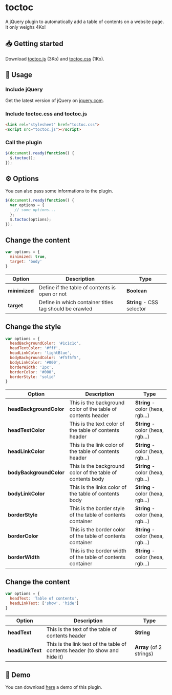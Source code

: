 # toctoc
A jQuery plugin to automatically add a table of contents on a website page. It only weighs 4Ko! 

## 📥 Getting started
Download [toctoc.js](https://github.com/ThibaudArros/toctoc/blob/master/toctoc.js) (3Ko) and [toctoc.css](https://github.com/ThibaudArros/toctoc/blob/master/toctoc.css) (1Ko).

## 📑 Usage
### Include jQuery
Get the latest version of jQuery on [jquery.com](https://code.jquery.com).

### Include toctoc.css and toctoc.js
```html
<link rel="stylesheet" href="toctoc.css">
<script src="toctoc.js"></script>
```

### Call the plugin
```javascript
$(document).ready(function() {
  $.toctoc();
});
```

## ⚙️ Options
You can also pass some informations to the plugin.
```javascript
$(document).ready(function() {
  var options = {
    // some options...
  };
  $.toctoc(options);
});
```

## Change the content
```javascript
var options = {
  minimized: true,
  target: 'body'
}
```

| Option        | Description                                            | Type                       |
|---------------|--------------------------------------------------------|----------------------------|
| **minimized** | Define if the table of contents is open or not         | **Boolean**                |
| **target**    | Define in which container titles tag should be crawled | **String** - CSS selector  |


## Change the style
```javascript
var options = {
  headBackgroundColor: '#1c1c1c',
  headTextColor: '#fff',
  headLinkColor: 'lightBlue',
  bodyBackgroundColor: '#f5f5f5',   
  bodyLinkColor: '#000',
  borderWidth: '2px',
  borderColor: '#000',
  borderStyle: 'solid'
}
```

| Option                  | Description                                                  | Type                              |
|-------------------------|--------------------------------------------------------------|-----------------------------------|
| **headBackgroundColor** | This is the background color of the table of contents header | **String** - color (hexa, rgb...) |
| **headTextColor**       | This is the text color of the table of contents header       | **String** - color (hexa, rgb...) |
| **headLinkColor**       | This is the link color of the table of contents header       | **String** - color (hexa, rgb...) |
| **bodyBackgroundColor** | This is the background color of the table of contents body   | **String** - color (hexa, rgb...) |
| **bodyLinkColor**       | This is the links color of the table of contents body        | **String** - color (hexa, rgb...) |
| **borderStyle**         | This is the border style of the table of contents container  | **String** - color (hexa, rgb...) |
| **borderColor**         | This is the border color of the table of contents container  | **String** - color (hexa, rgb...) |
| **borderWidth**         | This is the border width of the table of contents container  | **String** - color (hexa, rgb...) |


## Change the content
```javascript
var options = {
  headText: 'Table of contents',
  headLinkText: ['show', 'hide']
}
```

| Option           | Description                                                                 | Type                     |
|------------------|-----------------------------------------------------------------------------|--------------------------|
| **headText**     | This is the text of the table of contents header                            | **String**               |
| **headLinkText** | This is the link text of the table of contents header (to show and hide it) | **Array** (of 2 strings) |


## 👀 Demo
You can download [here](https://github.com/ThibaudArros/toctoc/blob/master/toctoc.html) a demo of this plugin.
